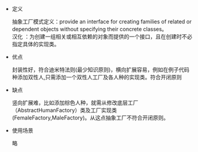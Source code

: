 + 定义

	抽象工厂模式定义：provide an interface for creating families of related or dependent objects without specifying their concrete classes。  
	汉化 ：为创建一组相关或相互依赖的对象而提供的一个接口，且在创建时不必指定具体的实现类。  
	
+ 优点

	封装性好，符合迪米特法则(最少知识原则)，横向扩展容易，例如在例子代码种添加双性人,只需添加一个双性人工厂及各人种的实现类。符合开闭原则  
	
+ 缺点

	竖向扩展难，比如添加棕色人种，就需从修改底层工厂（AbstractHumanFactory）类及工厂实现类(FemaleFactory,MaleFactory)。从这点抽象工厂不符合开闭原则。  
	
	
+ 使用场景

	略  
	
	